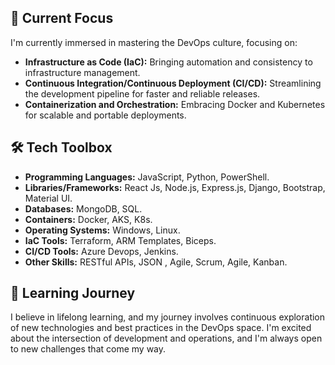 
## 🚀 Current Focus

I'm currently immersed in mastering the DevOps culture, focusing on:

- **Infrastructure as Code (IaC):** Bringing automation and consistency to infrastructure management.
- **Continuous Integration/Continuous Deployment (CI/CD):** Streamlining the development pipeline for faster and reliable releases.
- **Containerization and Orchestration:** Embracing Docker and Kubernetes for scalable and portable deployments.

## 🛠️ Tech Toolbox

- **Programming Languages:** JavaScript, Python, PowerShell. 
- **Libraries/Frameworks:** React Js, Node.js, Express.js, Django, Bootstrap, Material UI.
- **Databases:** MongoDB, SQL.
- **Containers:** Docker, AKS, K8s.
- **Operating Systems:** Windows, Linux.
- **IaC Tools:** Terraform, ARM Templates, Biceps.
- **CI/CD Tools:** Azure Devops, Jenkins.
- **Other Skills:** RESTful APIs, JSON , Agile, Scrum, Agile, Kanban. 

## 🌱 Learning Journey

I believe in lifelong learning, and my journey involves continuous exploration of new technologies and best practices in the DevOps space. I'm excited about the intersection of development and operations, and I'm always open to new challenges that come my way.




